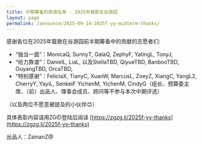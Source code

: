 ```yaml
---
title: 中期筹备的感谢名单 - 2025年载歌在谷游园
layout: page
permalink: /announce/2025-09-14-2025f-yy-midterm-thanks/
---
```



感谢各位在2025年载歌在谷游园前半期筹备中的贡献的志愿者们:

- “独当一面”：MonicaQ, SunnyT, GalaQ, ZephyF, YatingL, TonyJ, 
- “给力靠谱”：DanielL, LiaL, 以及StellaTBD, QiyueTBD, BanbooTBD, OuyangTBD, OrcaTBD,
- “特别感谢”：FeliciaX, TianyC, XuanW, MarcusL, ZoeyZ, XiangC, YangL2, CherryY, YayiL, SenkeiF YichenM, YichenM, CindyG（组长、预算委主席、（前）出品人、理事会成员、顾问等不参与本次中期评选）
 
（以及两位不愿意被提及的小伙伴😊）

具体表彰内容请用ZGID登陆后阅读 [https://zgzg.li/2025f-yy-thanks](https://zgzg.li/2025f-yy-thanks)

出品人：ZainanZ@






